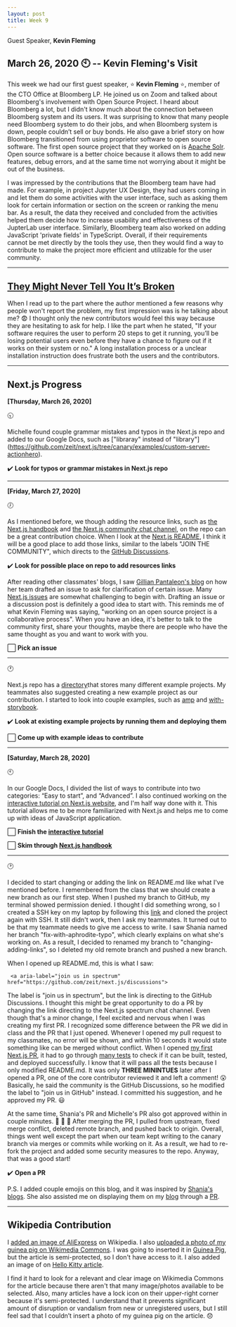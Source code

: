```yaml
---
layout: post
title: Week 9
---
```

Guest Speaker, **Kevin Fleming**


**March 26, 2020** :clock10:  -- Kevin Fleming's Visit
---
This week we had our first guest speaker, :star: **Kevin Fleming** :star:, member of the CTO Office at Bloomberg LP. He joined us on Zoom and talked about Bloomberg's involvement with Open Source Project. I heard about Bloomberg a lot, but I didn't know much about the connection between Bloomberg system and its users. It was surprising to know that many people need Bloomberg system to do their jobs, and when Bloomberg system is down, people couldn’t sell or buy bonds. He also gave a brief story on how Bloomberg transitioned from using proprietor software to open source software. The first open source project that they worked on is [Apache Solr]( https://lucene.apache.org/solr/). Open source software is a better choice because it allows them to add new features, debug errors, and at the same time not worrying about it might be out of the business. 

I was impressed by the contributions that the Bloomberg team have had made. For example, in project Jupyter UX Design, they had users coming in and let them do some activities with the user interface, such as asking them look for certain information or section on the screen or ranking the menu bar. As a result, the data they received and concluded from the activities helped them decide how to increase usability and effectiveness of the JupterLab user interface. Similarly, Bloomberg team also worked on adding JavaScript 'private fields' in TypeScript. Overall, if their requirements cannot be met directly by the tools they use, then they would find a way to contribute to make the project more efficient and utilizable for the user community. 

---

[They Might Never Tell You It’s Broken](https://pointersgonewild.com/2019/11/02/they-might-never-tell-you-its-broken/)
---
When I read up to the part where the author mentioned a few reasons why people won't report the problem, my first impression was is he talking about me? :fearful: I thought only the new contributors would feel this way because they are hesitating to ask for help. I like the part when he stated, "If your software requires the user to perform 20 steps to get it running, you’ll be losing potential users even before they have a chance to figure out if it works on their system or no." A long installation process or a unclear installation instruction does frustrate both the users and the contributors. 

---

Next.js Progress
---
**[Thursday, March 26, 2020]**

 :clock930:

Michelle found couple grammar mistakes and typos in the Next.js repo and added to our Google Docs, such as ["libraray" instead of "library"] (https://github.com/zeit/next.js/tree/canary/examples/custom-server-actionhero). 

:heavy_check_mark: **Look for typos or grammar mistakes in Next.js repo**

---

**[Friday, March 27, 2020]**

 :clock7:

As I mentioned before, we though adding the resource links, such as [the Next.js handbook](https://www.freecodecamp.org/news/the-next-js-handbook/) and [the Next.js community chat channel](https://spectrum.chat/next-js?tab=posts), on the repo can be a great contribution choice. When I look at the [Next.js README](https://github.com/zeit/next.js/blob/canary/packages/next/README.md), I think it will be a good place to add those links, similar to the labels "JOIN THE COMMUNITY", which directs to the [GitHub Discussions](https://github.com/zeit/next.js/discussions). 

 :heavy_check_mark: **Look for possible place on repo to add resources links**

After reading other classmates' blogs, I saw [Gillian Pantaleon's blog](https://github.com/hunter-college-ossd-spr-2020/gillybytes-weekly/blob/gh-pages/_posts/2020-03-22-week08.md) on how her team drafted an issue to ask for clarification of certain issue. Many [Next.js issues](https://github.com/zeit/next.js/issues) are somewhat challenging to begin with. Drafting an issue or a discussion post is definitely a good idea to start with. This reminds me of what Kevin Fleming was saying, "working on an open source project is a collaborative process". When you have an idea, it's better to talk to the community first, share your thoughts, maybe there are people who have the same thought as you and want to work with you.

 :white_large_square: **Pick an issue**

---

:clock1:

Next.js repo has a [directory](https://github.com/zeit/next.js/tree/canary/examples)that stores many different example projects. My teammates also suggested creating a new example project as our contribution. I started to look into couple examples, such as [amp](https://github.com/zeit/next.js/tree/canary/examples/amp) and [with-storybook](https://github.com/zeit/next.js/tree/canary/examples/with-storybook). 

 :heavy_check_mark: **Look at existing example projects by running them and deploying them**

 :white_large_square: **Come up with example ideas to contribute**

---

**[Saturday, March 28, 2020]**

:clock10:

In our Google Docs, I divided the list of ways to contribute into two categories: “Easy to start”, and “Advanced”. I also continued working on the [interactive tutorial on Next.js website](https://nextjs.org/learn/basics/getting-started), and I'm half way done with it. This tutorial allows me to be more familiarized with Next.js and helps me to come up with ideas of JavaScript application.

 :white_large_square: **Finish the [interactive tutorial](https://nextjs.org/learn/basics/getting-started)**

 :white_large_square: **Skim through [Next.js handbook](https://www.freecodecamp.org/news/the-next-js-handbook/)**

---

 :clock2:

I decided to start changing or adding the link on README.md like what I've mentioned before. I remembered from the class that we should create a new branch as our first step. When I pushed my branch to GitHub, my terminal showed permission denied. I thought I did something wrong, so I created a SSH key on my laptop by following this [link](https://help.github.com/en/enterprise/2.15/user/articles/generating-a-new-ssh-key-and-adding-it-to-the-ssh-agent) and cloned the project again with SSH. It still didn't work, then I ask my teammates. It turned out to be that my teammate needs to give me access to write. I saw Shania named her branch "fix-with-aphrodite-typo", which clearly explains on what she's working on. As a result, I decided to renamed my branch to "changing-adding-links", so I deleted my old remote branch and pushed a new branch.

When I opened up README.md, this is what I saw:
```
 <a aria-label="join us in spectrum" href="https://github.com/zeit/next.js/discussions">
```
The label is "join us in spectrum", but the link is directing to the GitHub Discussions. I thought this might be great opportunity to do a PR by changing the link directing to the Next.js spectrum chat channel. Even though that's a minor change, I feel excited and nervous when I was creating my first PR. I recognized some difference between the PR we did in class and the PR that I just opened. Whenever I opened my pull request to my classmates, no error will be shown, and within 10 seconds it would state something like can be merged without conflict. When I opened [my first Next.js PR](https://github.com/zeit/next.js/pull/11434), it had to go through [many tests](https://github.com/zeit/next.js/pull/11434/checks) to check if it can be built, tested, and deployed successfully. I know that it will pass all the tests because I only modified README.md. It was only **THREE MININTUES** later after I opened a PR, one of the core contributor reviewed it and left a comment! :open_mouth: Basically, he said the community is the GitHub Discussions, so he modified the label to "join us in GitHub" instead. I committed his suggestion, and he approved my PR. :smiley: 

At the same time, Shania's PR and Michelle's PR also got approved within in couple minutes. :clap: :clap: :clap: After merging the PR, I pulled from upstream, fixed merge conflict, deleted remote branch, and pushed back to origin. Overall, things went well except the part when our team kept writing to the canary branch via merges or commits while working on it. As a result, we had to re-fork the project and added some security measures to the repo. Anyway, that was a good start! 

:heavy_check_mark: **Open a PR**



P.S. I added couple emojis on this blog, and it was inspired by [Shania's blogs](https://hunter-college-ossd-spr-2020.github.io/sdhani-weekly/). She also assisted me on displaying them on my [blog](https://hunter-college-ossd-spr-2020.github.io/liulanz-weekly/week09/) through a [PR](https://github.com/hunter-college-ossd-spr-2020/liulanz-weekly/pull/11).

---

Wikipedia Contribution
---

I [added an image of AliExpress](https://en.wikipedia.org/w/index.php?title=Taobao&oldid=947857589) on Wikipedia. I also [uploaded a photo of my guinea pig on Wikimedia Commons](https://commons.wikimedia.org/w/index.php?title=File:Guinea-Pig.png.jpg&oldid=407710278). I was going to inserted it in [Guinea Pig](https://en.wikipedia.org/wiki/Guinea_pig), but the article is semi-protected, so I don't have access to it. I also added an image of on [Hello Kitty article](https://en.wikipedia.org/w/index.php?title=Hello_Kitty&oldid=947863197).

I find it hard to look for a relevant and clear image on Wikimedia Commons for the article because there aren't that many image/photos available to be selected. Also, many articles have a lock icon on their upper-right corner because it's semi-protected. I understand that it prevents significant amount of disruption or vandalism from new or unregistered users, but I still feel sad that I couldn’t insert a photo of my guinea pig on the article. :disappointed:





